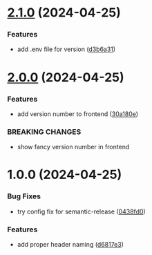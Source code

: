 # [2.1.0](https://github.com/AlexanderThoma/version-test/compare/v2.0.0...v2.1.0) (2024-04-25)


### Features

* add .env file for version ([d3b6a31](https://github.com/AlexanderThoma/version-test/commit/d3b6a31ea87ccfc98d4cdcb34771b1baa3772214))

# [2.0.0](https://github.com/AlexanderThoma/version-test/compare/v1.0.0...v2.0.0) (2024-04-25)


### Features

* add version number to frontend ([30a180e](https://github.com/AlexanderThoma/version-test/commit/30a180eed7c822070ca4bb8c02d318e83688347f))


### BREAKING CHANGES

* show fancy version number in frontend

# 1.0.0 (2024-04-25)


### Bug Fixes

* try config fix for semantic-release ([0438fd0](https://github.com/AlexanderThoma/version-test/commit/0438fd01f3775baa1d698434e364f9a4793f7b14))


### Features

* add proper header naming ([d6817e3](https://github.com/AlexanderThoma/version-test/commit/d6817e3dff7812f2f927d61170ea8d73b4ef31db))
